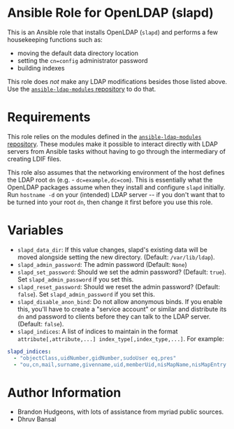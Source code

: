 # Ansible Role for OpenLDAP (slapd)

This is an Ansible role that installs OpenLDAP (`slapd`) and performs
a few housekeeping functions such as:

* moving the default data directory location
* setting the `cn=config` administrator password
* building indexes

This role does *not* make any LDAP modifications besides those listed
above.  Use the
[`ansible-ldap-modules` repository](https://github.com/unchained-capital/ansible-ldap-modules)
to do that.

# Requirements

This role relies on the modules defined in the
[`ansible-ldap-modules` repository](https://github.com/unchained-capital/ansible-ldap-modules).
These modules make it possible to interact directly with LDAP servers
from Ansible tasks without having to go through the intermediary of
creating LDIF files.

This role also assumes that the networking environment of the host
defines the LDAP root `dn` (e.g. - `dc=example,dc=com`).  This is
essentially what the OpenLDAP packages assume when they install and
configure `slapd` initially.  Run `hostname -d` on your (intended)
LDAP server -- if you don't want that to be turned into your root
`dn`, then change it first before you use this role.

# Variables

* `slapd_data_dir`: If this value changes, slapd's existing data will
  be moved alongside setting the new directory.  (Default:
  `/var/lib/ldap`).
* `slapd_admin_password`: The admin password (Default: `None`)
* `slapd_set_password`: Should we set the admin password? (Default:
  `true`).  Set `slapd_admin_password` if you set this.
* `slapd_reset_password`: Should we reset the admin password?
  (Default: `false`).  Set `slapd_admin_password` if you set this.
* `slapd_disable_anon_bind`: Do not allow anonymous binds. If you
  enable this, you'll have to create a "service account" or similar
  and distribute its `dn` and password to clients before they can talk
  to the LDAP server. (Default: `false`).
* `slapd_indices`: A list of indices to maintain in the format
  `attribute[,attribute,...] index_type[,index_type,...]`.  For
  example:
```yaml
slapd_indices:
  - "objectClass,uidNumber,gidNumber,sudoUser eq,pres"
  - "ou,cn,mail,surname,givenname,uid,memberUid,nisMapName,nisMapEntry  eq,pres,sub"
```

# Author Information

* Brandon Hudgeons, with lots of assistance from myriad public sources.
* Dhruv Bansal
